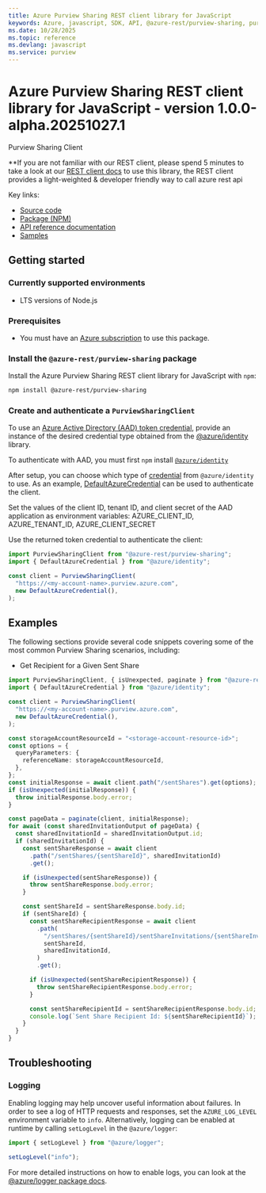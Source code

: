 ```yaml
---
title: Azure Purview Sharing REST client library for JavaScript
keywords: Azure, javascript, SDK, API, @azure-rest/purview-sharing, purview
ms.date: 10/28/2025
ms.topic: reference
ms.devlang: javascript
ms.service: purview
---
```

# Azure Purview Sharing REST client library for JavaScript - version 1.0.0-alpha.20251027.1 


Purview Sharing Client

\*\*If you are not familiar with our REST client, please spend 5 minutes to take a look at our [REST client docs](https://github.com/Azure/azure-sdk-for-js/blob/main/documentation/rest-clients.md) to use this library, the REST client provides a light-weighted & developer friendly way to call azure rest api

Key links:

- [Source code](https://github.com/Azure/azure-sdk-for-js/tree/main/sdk/purview/purview-sharing-rest)
- [Package (NPM)](https://www.npmjs.com/package/@azure-rest/purview-sharing)
- [API reference documentation](https://learn.microsoft.com/javascript/api/@azure-rest/purview-sharing?view=azure-node-preview)
- [Samples](https://github.com/Azure/azure-sdk-for-js/tree/main/sdk/purview/purview-sharing-rest/samples)

## Getting started

### Currently supported environments

- LTS versions of Node.js

### Prerequisites

- You must have an [Azure subscription](https://azure.microsoft.com/free/) to use this package.

### Install the `@azure-rest/purview-sharing` package

Install the Azure Purview Sharing REST client library for JavaScript with `npm`:

```bash
npm install @azure-rest/purview-sharing
```

### Create and authenticate a `PurviewSharingClient`

To use an [Azure Active Directory (AAD) token credential](https://github.com/Azure/azure-sdk-for-js/blob/main/sdk/identity/identity/samples/AzureIdentityExamples.md#authenticating-with-a-pre-fetched-access-token),
provide an instance of the desired credential type obtained from the
[@azure/identity](https://github.com/Azure/azure-sdk-for-js/tree/main/sdk/identity/identity#credentials) library.

To authenticate with AAD, you must first `npm` install [`@azure/identity`](https://www.npmjs.com/package/@azure/identity)

After setup, you can choose which type of [credential](https://github.com/Azure/azure-sdk-for-js/tree/main/sdk/identity/identity#credentials) from `@azure/identity` to use.
As an example, [DefaultAzureCredential](https://github.com/Azure/azure-sdk-for-js/tree/main/sdk/identity/identity#defaultazurecredential)
can be used to authenticate the client.

Set the values of the client ID, tenant ID, and client secret of the AAD application as environment variables:
AZURE_CLIENT_ID, AZURE_TENANT_ID, AZURE_CLIENT_SECRET

Use the returned token credential to authenticate the client:

```ts snippet:ReadmeSampleCreateClient_Node
import PurviewSharingClient from "@azure-rest/purview-sharing";
import { DefaultAzureCredential } from "@azure/identity";

const client = PurviewSharingClient(
  "https://<my-account-name>.purview.azure.com",
  new DefaultAzureCredential(),
);
```

## Examples

The following sections provide several code snippets covering some of the most common Purview Sharing scenarios, including:

- Get Recipient for a Given Sent Share

```ts snippet:ReadmeSampleGetRecipientForAGivenSentShare
import PurviewSharingClient, { isUnexpected, paginate } from "@azure-rest/purview-sharing";
import { DefaultAzureCredential } from "@azure/identity";

const client = PurviewSharingClient(
  "https://<my-account-name>.purview.azure.com",
  new DefaultAzureCredential(),
);

const storageAccountResourceId = "<storage-account-resource-id>";
const options = {
  queryParameters: {
    referenceName: storageAccountResourceId,
  },
};
const initialResponse = await client.path("/sentShares").get(options);
if (isUnexpected(initialResponse)) {
  throw initialResponse.body.error;
}

const pageData = paginate(client, initialResponse);
for await (const sharedInvitationOutput of pageData) {
  const sharedInvitationId = sharedInvitationOutput.id;
  if (sharedInvitationId) {
    const sentShareResponse = await client
      .path("/sentShares/{sentShareId}", sharedInvitationId)
      .get();

    if (isUnexpected(sentShareResponse)) {
      throw sentShareResponse.body.error;
    }

    const sentShareId = sentShareResponse.body.id;
    if (sentShareId) {
      const sentShareRecipientResponse = await client
        .path(
          "/sentShares/{sentShareId}/sentShareInvitations/{sentShareInvitationId}",
          sentShareId,
          sharedInvitationId,
        )
        .get();

      if (isUnexpected(sentShareRecipientResponse)) {
        throw sentShareRecipientResponse.body.error;
      }

      const sentShareRecipientId = sentShareRecipientResponse.body.id;
      console.log(`Sent Share Recipient Id: ${sentShareRecipientId}`);
    }
  }
}
```

## Troubleshooting

### Logging

Enabling logging may help uncover useful information about failures. In order to see a log of HTTP requests and responses, set the `AZURE_LOG_LEVEL` environment variable to `info`. Alternatively, logging can be enabled at runtime by calling `setLogLevel` in the `@azure/logger`:

```ts snippet:SetLogLevel
import { setLogLevel } from "@azure/logger";

setLogLevel("info");
```

For more detailed instructions on how to enable logs, you can look at the [@azure/logger package docs](https://github.com/Azure/azure-sdk-for-js/tree/main/sdk/core/logger).

